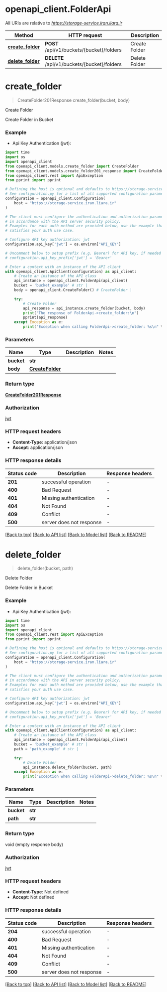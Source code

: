 # openapi_client.FolderApi

All URIs are relative to *https://storage-service.iran.liara.ir*

Method | HTTP request | Description
------------- | ------------- | -------------
[**create_folder**](FolderApi.md#create_folder) | **POST** /api/v1/buckets/{bucket}/folders | Create Folder
[**delete_folder**](FolderApi.md#delete_folder) | **DELETE** /api/v1/buckets/{bucket}/folders | Delete Folder


# **create_folder**
> CreateFolder201Response create_folder(bucket, body)

Create Folder

Create Folder in Bucket

### Example

* Api Key Authentication (jwt):
```python
import time
import os
import openapi_client
from openapi_client.models.create_folder import CreateFolder
from openapi_client.models.create_folder201_response import CreateFolder201Response
from openapi_client.rest import ApiException
from pprint import pprint

# Defining the host is optional and defaults to https://storage-service.iran.liara.ir
# See configuration.py for a list of all supported configuration parameters.
configuration = openapi_client.Configuration(
    host = "https://storage-service.iran.liara.ir"
)

# The client must configure the authentication and authorization parameters
# in accordance with the API server security policy.
# Examples for each auth method are provided below, use the example that
# satisfies your auth use case.

# Configure API key authorization: jwt
configuration.api_key['jwt'] = os.environ["API_KEY"]

# Uncomment below to setup prefix (e.g. Bearer) for API key, if needed
# configuration.api_key_prefix['jwt'] = 'Bearer'

# Enter a context with an instance of the API client
with openapi_client.ApiClient(configuration) as api_client:
    # Create an instance of the API class
    api_instance = openapi_client.FolderApi(api_client)
    bucket = 'bucket_example' # str | 
    body = openapi_client.CreateFolder() # CreateFolder | 

    try:
        # Create Folder
        api_response = api_instance.create_folder(bucket, body)
        print("The response of FolderApi->create_folder:\n")
        pprint(api_response)
    except Exception as e:
        print("Exception when calling FolderApi->create_folder: %s\n" % e)
```



### Parameters

Name | Type | Description  | Notes
------------- | ------------- | ------------- | -------------
 **bucket** | **str**|  | 
 **body** | [**CreateFolder**](CreateFolder.md)|  | 

### Return type

[**CreateFolder201Response**](CreateFolder201Response.md)

### Authorization

[jwt](../README.md#jwt)

### HTTP request headers

 - **Content-Type**: application/json
 - **Accept**: application/json

### HTTP response details
| Status code | Description | Response headers |
|-------------|-------------|------------------|
**201** | successful operation |  -  |
**400** | Bad Request |  -  |
**401** | Missing authentication |  -  |
**404** | Not Found |  -  |
**409** | Conflict |  -  |
**500** | server does not response |  -  |

[[Back to top]](#) [[Back to API list]](../README.md#documentation-for-api-endpoints) [[Back to Model list]](../README.md#documentation-for-models) [[Back to README]](../README.md)

# **delete_folder**
> delete_folder(bucket, path)

Delete Folder

Delete Folder in Bucket

### Example

* Api Key Authentication (jwt):
```python
import time
import os
import openapi_client
from openapi_client.rest import ApiException
from pprint import pprint

# Defining the host is optional and defaults to https://storage-service.iran.liara.ir
# See configuration.py for a list of all supported configuration parameters.
configuration = openapi_client.Configuration(
    host = "https://storage-service.iran.liara.ir"
)

# The client must configure the authentication and authorization parameters
# in accordance with the API server security policy.
# Examples for each auth method are provided below, use the example that
# satisfies your auth use case.

# Configure API key authorization: jwt
configuration.api_key['jwt'] = os.environ["API_KEY"]

# Uncomment below to setup prefix (e.g. Bearer) for API key, if needed
# configuration.api_key_prefix['jwt'] = 'Bearer'

# Enter a context with an instance of the API client
with openapi_client.ApiClient(configuration) as api_client:
    # Create an instance of the API class
    api_instance = openapi_client.FolderApi(api_client)
    bucket = 'bucket_example' # str | 
    path = 'path_example' # str | 

    try:
        # Delete Folder
        api_instance.delete_folder(bucket, path)
    except Exception as e:
        print("Exception when calling FolderApi->delete_folder: %s\n" % e)
```



### Parameters

Name | Type | Description  | Notes
------------- | ------------- | ------------- | -------------
 **bucket** | **str**|  | 
 **path** | **str**|  | 

### Return type

void (empty response body)

### Authorization

[jwt](../README.md#jwt)

### HTTP request headers

 - **Content-Type**: Not defined
 - **Accept**: Not defined

### HTTP response details
| Status code | Description | Response headers |
|-------------|-------------|------------------|
**204** | successful operation |  -  |
**400** | Bad Request |  -  |
**401** | Missing authentication |  -  |
**404** | Not Found |  -  |
**409** | Conflict |  -  |
**500** | server does not response |  -  |

[[Back to top]](#) [[Back to API list]](../README.md#documentation-for-api-endpoints) [[Back to Model list]](../README.md#documentation-for-models) [[Back to README]](../README.md)

